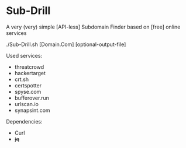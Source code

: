 # Sub-Drill
A very (very) simple [API-less] Subdomain Finder based on [free] online services

./Sub-Drill.sh [Domain.Com] [optional-output-file]

Used services:
- threatcrowd
- hackertarget
- crt.sh
- certspotter
- spyse.com
- bufferover.run
- urlscan.io
- synapsint.com

Dependencies:

- Curl 
- ~~jq~~

